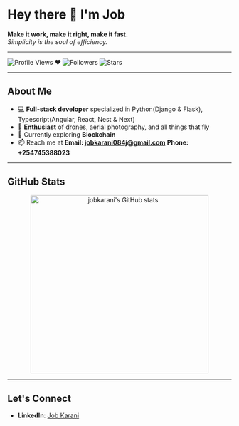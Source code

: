 # Hey there 👋 I'm Job

**Make it work, make it right, make it fast.**  
_Simplicity is the soul of efficiency._

---

<!-- You can add fun badges or tech stack logos -->
![Profile Views](https://komarev.com/ghpvc/?username=jobkarani&color=blue&style=flat) ❤️
![Followers](https://img.shields.io/github/followers/jobkarani?label=Follow&style=social)
![Stars](https://img.shields.io/github/stars/jobkarani?style=social)

---

## About Me
- 💻 **Full-stack developer** specialized in Python(Django & Flask), Typescript(Angular, React, Nest & Next)
- 🚀 **Enthusiast** of drones, aerial photography, and all things that fly
- 🌱 Currently exploring **Blockchain**
- 📫 Reach me at **Email: jobkarani084j@gmail.com** **Phone: +254745388023**

---

## GitHub Stats
<!-- You can use GitHub Readme Stats or other GitHub stats generators -->
<div align="center">
  
  <img 
       src="https://github-readme-stats.vercel.app/api?username=jobkarani&show_icons=true&theme=dark" 
       alt="jobkarani's GitHub stats" 
       width="400" 
  />

</div>

---

## Let's Connect
- **LinkedIn**: [Job Karani]([https://www.linkedin.com/in/your-linkedin/](https://www.linkedin.com/in/job-nyambura))


